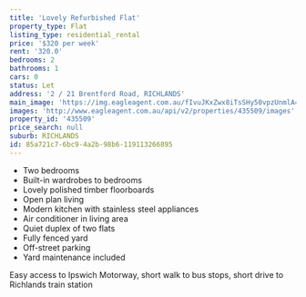 ```yaml
---
title: 'Lovely Refurbished Flat'
property_type: Flat
listing_type: residential_rental
price: '$320 per week'
rent: '320.0'
bedrooms: 2
bathrooms: 1
cars: 0
status: Let
address: '2 / 21 Brentford Road, RICHLANDS'
main_image: 'https://img.eagleagent.com.au/fIvuJKxZwx8iTsSHy50vpzUnmlA=/1280x854/smart/https://s3-us-west-2.amazonaws.com/eagleagent-orig/images/6825062/423165998-image-M.jpg'
images: 'http://www.eagleagent.com.au/api/v2/properties/435509/images'
property_id: '435509'
price_search: null
suburb: RICHLANDS
id: 85a721c7-6bc9-4a2b-98b6-119113266895
---
```

* Two bedrooms
* Built-in wardrobes to bedrooms
* Lovely polished timber floorboards
* Open plan living
* Modern kitchen with stainless steel appliances
* Air conditioner in living area
* Quiet duplex of two flats
* Fully fenced yard
* Off-street parking
* Yard maintenance included

Easy access to Ipswich Motorway, short walk to bus stops, short drive to Richlands train station